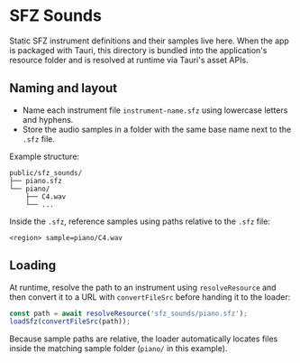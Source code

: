 # SFZ Sounds

Static SFZ instrument definitions and their samples live here. When the app is
packaged with Tauri, this directory is bundled into the application's resource
folder and is resolved at runtime via Tauri's asset APIs.

## Naming and layout

- Name each instrument file `instrument-name.sfz` using lowercase letters and
  hyphens.
- Store the audio samples in a folder with the same base name next to the
  `.sfz` file.

Example structure:

```
public/sfz_sounds/
├── piano.sfz
└── piano/
    ├── C4.wav
    └── ...
```

Inside the `.sfz`, reference samples using paths relative to the `.sfz` file:

```
<region> sample=piano/C4.wav
```

## Loading

At runtime, resolve the path to an instrument using `resolveResource` and then
convert it to a URL with `convertFileSrc` before handing it to the loader:

```ts
const path = await resolveResource('sfz_sounds/piano.sfz');
loadSfz(convertFileSrc(path));
```

Because sample paths are relative, the loader automatically locates files inside
the matching sample folder (`piano/` in this example).
